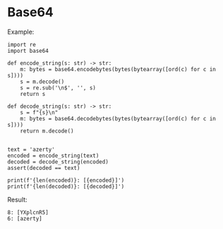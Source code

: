 # Base64

Example:

    import re
    import base64

    def encode_string(s: str) -> str:
        m: bytes = base64.encodebytes(bytes(bytearray([ord(c) for c in s])))
        s = m.decode()
        s = re.sub('\n$', '', s)
        return s

    def decode_string(s: str) -> str:
        s = f"{s}\n"
        m: bytes = base64.decodebytes(bytes(bytearray([ord(c) for c in s])))
        return m.decode()


    text = 'azerty'
    encoded = encode_string(text)
    decoded = decode_string(encoded)
    assert(decoded == text)

    print(f'{len(encoded)}: [{encoded}]')
    print(f'{len(decoded)}: [{decoded}]')

Result:

    8: [YXplcnR5]
    6: [azerty]

